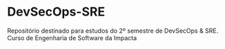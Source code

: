 # DevSecOps-SRE
Repositório destinado para estudos do 2º semestre de DevSecOps &amp; SRE. Curso de Engenharia de Software da Impacta
